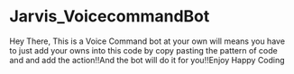 # Jarvis_VoicecommandBot
Hey There, This is a Voice Command bot at your own will means you have to just add your owns into this code by copy pasting the pattern of code and and add the action!!And the bot will do it for you!!Enjoy Happy Coding
